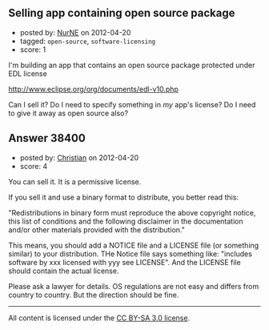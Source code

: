 ## Selling app containing open source package

- posted by: [NurNE](https://stackexchange.com/users/-1/12335-nurne) on 2012-04-20
- tagged: `open-source`, `software-licensing`
- score: 1

I'm building an app that contains an open source package protected under EDL license

http://www.eclipse.org/org/documents/edl-v10.php

Can I sell it?
Do I need to specify something in *my* app's license?
Do I need to give it away as open source also?



## Answer 38400

- posted by: [Christian](https://stackexchange.com/users/-1/9952-christian) on 2012-04-20
- score: 4

You can sell it. It is a permissive license. 

If you sell it and use a binary format to distribute, you better read this:

"Redistributions in binary form must reproduce the above copyright notice, this list of conditions and the following disclaimer in the documentation and/or other materials provided with the distribution."

This means, you should add a NOTICE file and a LICENSE file (or something similar) to your distribution. THe Notice file says something like: "includes software by xxx licensed with yyy see LICENSE". And the LICENSE file should contain the actual license.

Please ask a lawyer for details. OS regulations are not easy and differs from country to country. But the direction should be fine.



---

All content is licensed under the [CC BY-SA 3.0 license](https://creativecommons.org/licenses/by-sa/3.0/).
